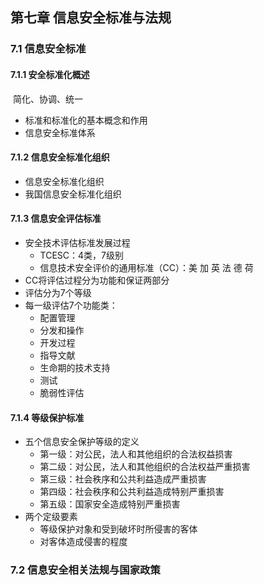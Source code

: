 ## 第七章 信息安全标准与法规

### 7.1 信息安全标准

#### 7.1.1 安全标准化概述

​	简化、协调、统一

- 标准和标准化的基本概念和作用
- 信息安全标准体系



#### 7.1.2 信息安全标准化组织

- 信息安全标准化组织
- 我国信息安全标准化组织



#### 7.1.3 信息安全评估标准

- 安全技术评估标准发展过程
  - TCESC：4类，7级别
  - 信息技术安全评价的通用标准（CC）：美 加 英 法 德 荷
- CC将评估过程分为功能和保证两部分
- 评估分为7个等级
- 每一级评估7个功能类：
  - 配置管理
  - 分发和操作
  - 开发过程
  - 指导文献
  - 生命期的技术支持
  - 测试
  - 脆弱性评估



#### 7.1.4 等级保护标准

- 五个信息安全保护等级的定义
  - 第一级：对公民，法人和其他组织的合法权益损害
  - 第二级：对公民，法人和其他组织的合法权益严重损害
  - 第三级：社会秩序和公共利益造成严重损害
  - 第四级：社会秩序和公共利益造成特别严重损害
  - 第五级：国家安全造成特别严重损害
- 两个定级要素
  - 等级保护对象和受到破坏时所侵害的客体
  - 对客体造成侵害的程度



### 7.2 信息安全相关法规与国家政策
